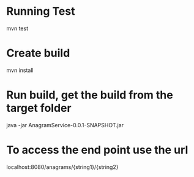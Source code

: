 # Running Test 
mvn test

# Create build  
mvn install

# Run build, get the build from the target folder 
java -jar AnagramService-0.0.1-SNAPSHOT.jar

# To access the end point use the url
localhost:8080/anagrams/{string1}/{string2}
